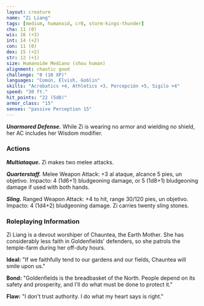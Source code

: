 ```yaml
---
layout: creature
name: "Zi Liang"
tags: [medium, humanoid, cr0, storm-kings-thunder]
cha: 11 (0)
wis: 16 (+3)
int: 14 (+2)
con: 11 (0)
dex: 15 (+2)
str: 12 (+1)
size: Humanoide Mediano (shou human)
alignment: chaotic good
challenge: "0 (10 XP)"
languages: "Común, Elvish, Goblin"
skills: "Acrobatics +4, Athletics +3, Percepción +5, Sigilo +4"
speed: "30 ft."
hit_points: "22 (5d8)"
armor_class: "15"
senses: "passive Perception 15"
---
```


***Unarmored Defense.*** While Zi is wearing no armor and wielding no shield, her AC includes her Wisdom modifier.

### Actions

***Multiataque.*** Zi makes two melee attacks.

***Quarterstaff.*** Melee Weapon Attack: +3 al ataque, alcance 5 pies, un objetivo. Impacto: 4 (1d6+1) bludgeoning damage, or 5 (1d8+1) bludgeoning damage if used with both hands.

***Sling.*** Ranged Weapon Attack: +4 to hit, range 30/120 pies, un objetivo. Impacto: 4 (1d4+2) bludgeoning damage. Zi carries twenty sling stones.

### Roleplaying Information

Zi Liang is a devout worshiper of Chauntea, the Earth Mother. She has considerably less faith in Goldenfields' defenders, so she patrols the temple-farm during her off-duty hours.

**Ideal:** "If we faithfully tend to our gardens and our fields, Chauntea will smile upon us."

**Bond:** "Goldenfields is the breadbasket of the North. People depend on its safety and prosperity, and I'll do what must be done to protect it."

**Flaw:** "I don't trust authority. I do what my heart says is right."